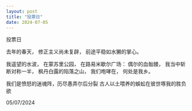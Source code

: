 ```yaml
---
layout: post
title: "投票日"
date: 2024-07-05
---
```


投票日

去年的春天，
修正主义尚未复辟，
前途平稳如水獭的掌心。

我遥望的水波，
在蒙苏里公园，
在路易米歇尔广场：
偶尔的血骷髅，
我当中斩断对称一半，
枫丹白露的陷落之山，
我们咆哮在，
何处是我乡。

我们是愤怒的迷魂阵，历尽愚弄尔后分裂
古人以土喂养的蜈蚣在彼世啄我的胜负欲

05/07/2024
